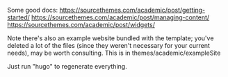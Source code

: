 Some good docs:
https://sourcethemes.com/academic/post/getting-started/
https://sourcethemes.com/academic/post/managing-content/
https://sourcethemes.com/academic/post/widgets/

Note there's also an example website bundled with the template; you've deleted a lot of the files (since they weren't necessary for your current needs), may be worth consulting. This is in themes/academic/exampleSite 

Just run "hugo" to regenerate everything.
